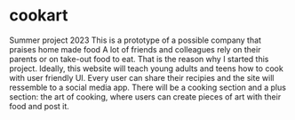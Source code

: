 # cookart
Summer project 2023
This is a prototype of a possible company that praises home made food
A lot of friends and colleagues rely on their parents or on take-out food to eat.
That is the reason why I started this project.
Ideally, this website will teach young adults and teens how to cook with user friendly UI.
Every user can share their recipies and the site will ressemble to a social media app.
There will be a cooking section and a plus section: the art of cooking, where
users can create pieces of art with their food and post it.
